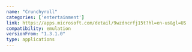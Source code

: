 ```yaml
---
name: "Crunchyroll"
categories: ['entertainment']
link: https://apps.microsoft.com/detail/9wzdncrfj15t?hl=en-us&gl=US
compatibility: emulation
versionFrom: "1.3.1.0"
type: applications
---
```


